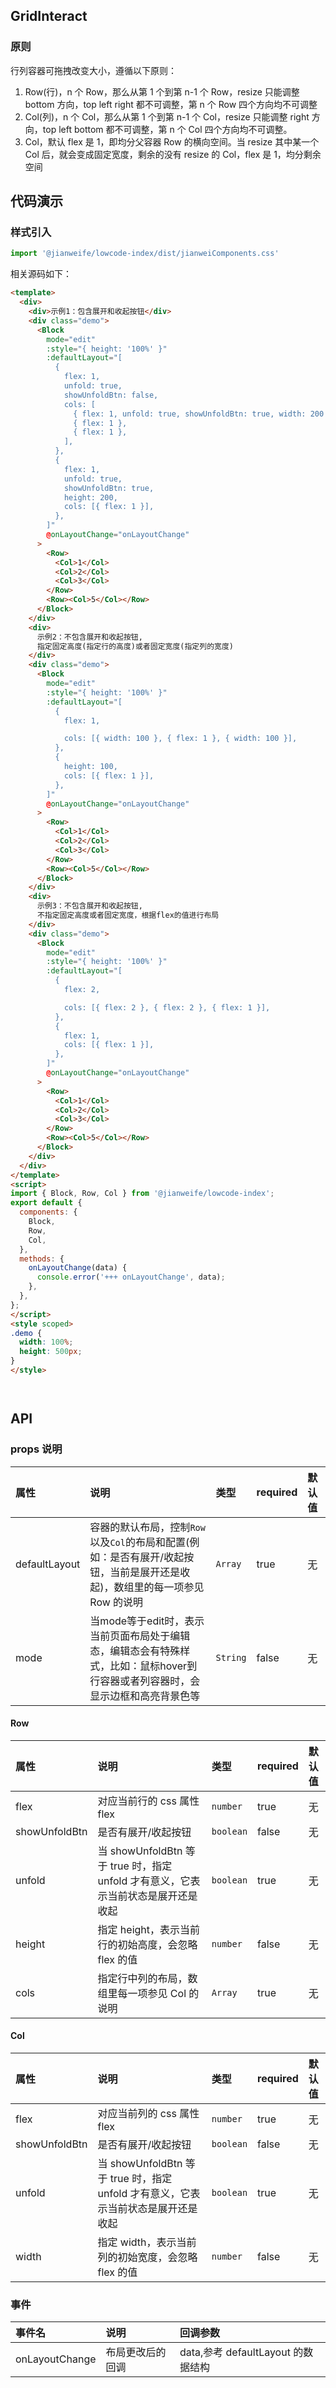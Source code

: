 ## GridInteract

### 原则

行列容器可拖拽改变大小，遵循以下原则：

1. Row(行)，n 个 Row，那么从第 1 个到第 n-1 个 Row，resize 只能调整 bottom 方向，top left right 都不可调整，第 n 个 Row 四个方向均不可调整
2. Col(列)，n 个 Col，那么从第 1 个到第 n-1 个 Col，resize 只能调整 right 方向，top left bottom 都不可调整，第 n 个 Col 四个方向均不可调整。
3. Col，默认 flex 是 1，即均分父容器 Row 的横向空间。当 resize 其中某一个 Col 后，就会变成固定宽度，剩余的没有 resize 的 Col，flex 是 1，均分剩余空间

## 代码演示

### 样式引入

```js
import '@jianweife/lowcode-index/dist/jianweiComponents.css'

```


<GridInteract />

相关源码如下：

```html
<template>
  <div>
    <div>示例1：包含展开和收起按钮</div>
    <div class="demo">
      <Block
        mode="edit"
        :style="{ height: '100%' }"
        :defaultLayout="[
          {
            flex: 1,
            unfold: true,
            showUnfoldBtn: false,
            cols: [
              { flex: 1, unfold: true, showUnfoldBtn: true, width: 200 },
              { flex: 1 },
              { flex: 1 },
            ],
          },
          {
            flex: 1,
            unfold: true,
            showUnfoldBtn: true,
            height: 200,
            cols: [{ flex: 1 }],
          },
        ]"
        @onLayoutChange="onLayoutChange"
      >
        <Row>
          <Col>1</Col>
          <Col>2</Col>
          <Col>3</Col>
        </Row>
        <Row><Col>5</Col></Row>
      </Block>
    </div>
    <div>
      示例2：不包含展开和收起按钮,
      指定固定高度(指定行的高度)或者固定宽度(指定列的宽度)
    </div>
    <div class="demo">
      <Block
        mode="edit"
        :style="{ height: '100%' }"
        :defaultLayout="[
          {
            flex: 1,

            cols: [{ width: 100 }, { flex: 1 }, { width: 100 }],
          },
          {
            height: 100,
            cols: [{ flex: 1 }],
          },
        ]"
        @onLayoutChange="onLayoutChange"
      >
        <Row>
          <Col>1</Col>
          <Col>2</Col>
          <Col>3</Col>
        </Row>
        <Row><Col>5</Col></Row>
      </Block>
    </div>
    <div>
      示例3：不包含展开和收起按钮,
      不指定固定高度或者固定宽度，根据flex的值进行布局
    </div>
    <div class="demo">
      <Block
        mode="edit"
        :style="{ height: '100%' }"
        :defaultLayout="[
          {
            flex: 2,

            cols: [{ flex: 2 }, { flex: 2 }, { flex: 1 }],
          },
          {
            flex: 1,
            cols: [{ flex: 1 }],
          },
        ]"
        @onLayoutChange="onLayoutChange"
      >
        <Row>
          <Col>1</Col>
          <Col>2</Col>
          <Col>3</Col>
        </Row>
        <Row><Col>5</Col></Row>
      </Block>
    </div>
  </div>
</template>
<script>
import { Block, Row, Col } from '@jianweife/lowcode-index';
export default {
  components: {
    Block,
    Row,
    Col,
  },
  methods: {
    onLayoutChange(data) {
      console.error('+++ onLayoutChange', data);
    },
  },
};
</script>
<style scoped>
.demo {
  width: 100%;
  height: 500px;
}
</style>




```

## API

### props 说明

| 属性          | 说明    | 类型    | required | 默认值 |
| :------------ | :-------- | :------ | :------- | :----- |
| defaultLayout | 容器的默认布局，控制`Row`以及`Col`的布局和配置(例如：是否有展开/收起按钮，当前是展开还是收起)，数组里的每一项参见 Row 的说明 | `Array` | true     | 无     |
| mode | 当mode等于edit时，表示当前页面布局处于编辑态，编辑态会有特殊样式，比如：鼠标hover到行容器或者列容器时，会显示边框和高亮背景色等 | `String` | false     | 无     |

#### Row

| 属性          | 说明    | 类型    | required | 默认值 |
| :------------ | :-------------- | :------ | :------- | :----- |
| flex          | 对应当前行的 css 属性 flex  | `number`  | true     | 无     |
| showUnfoldBtn | 是否有展开/收起按钮   | `boolean` | false    | 无     |
| unfold        | 当 showUnfoldBtn 等于 true 时，指定 unfold 才有意义，它表示当前状态是展开还是收起 | `boolean` | true    | 无     |
| height        | 指定 height，表示当前行的初始高度，会忽略 flex 的值 | `number`  | false    | 无     |
| cols          | 指定行中列的布局，数组里每一项参见 Col 的说明  | `Array`   | true     | 无     |

#### Col

| 属性          | 说明   | 类型    | required | 默认值 |
| :------------ | :------------ | :------ | :------- | :----- |
| flex          | 对应当前列的 css 属性 flex   | `number`  | true     | 无     |
| showUnfoldBtn | 是否有展开/收起按钮   | `boolean` | false    | 无     |
| unfold        | 当 showUnfoldBtn 等于 true 时，指定 unfold 才有意义，它表示当前状态是展开还是收起| `boolean` | true    | 无     |
| width         | 指定 width，表示当前列的初始宽度，会忽略 flex 的值 | `number`  | false    | 无     |

### 事件

| 事件名            | 说明             | 回调参数                           |
| :---------------- | :--------------- | :--------------------------------- |
| onLayoutChange | 布局更改后的回调 | data,参考 defaultLayout 的数据结构 |
